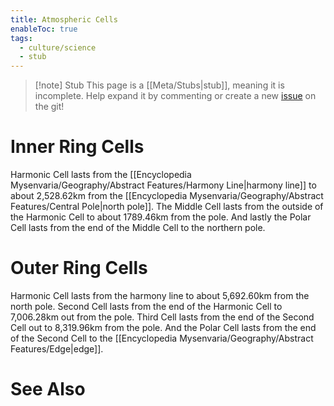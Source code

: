 ```yaml
---
title: Atmospheric Cells
enableToc: true
tags:
  - culture/science
  - stub
---
```


> [!note] Stub
> This page is a [[Meta/Stubs|stub]], meaning it is incomplete. Help expand it by commenting or create a new [issue](https://github.com/RagtimeGal/quartz--encyclopedia-mysenvaria/issues/new/choose) on the git!
# Inner Ring Cells
Harmonic Cell lasts from the [[Encyclopedia Mysenvaria/Geography/Abstract Features/Harmony Line|harmony line]] to about 2,528.62km from the [[Encyclopedia Mysenvaria/Geography/Abstract Features/Central Pole|north pole]]. The Middle Cell lasts from the outside of the Harmonic Cell to about 1789.46km from the pole. And lastly the Polar Cell lasts from the end of the Middle Cell to the northern pole.
# Outer Ring Cells
Harmonic Cell lasts from the harmony line to about 5,692.60km from the north pole. Second Cell lasts from the end of the Harmonic Cell to 7,006.28km out from the pole. Third Cell lasts from the end of the Second Cell out to 8,319.96km from the pole. And the Polar Cell lasts from the end of the Second Cell to the [[Encyclopedia Mysenvaria/Geography/Abstract Features/Edge|edge]].
# See Also
